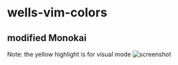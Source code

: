# wells-vim-colors
## modified Monokai

Note: the yellow highlight is for visual mode
![screenshot](http://i.imgur.com/I2RZe6Q.png)
